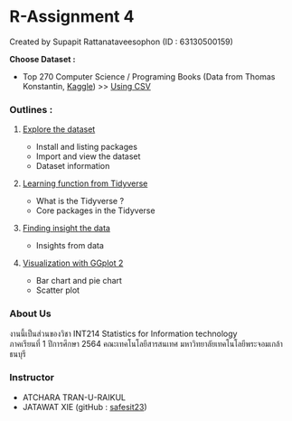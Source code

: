 # R-Assignment 4

Created by Supapit Rattanataveesophon (ID : 63130500159)

**Choose Dataset :**  
- Top 270 Computer Science / Programing Books (Data from Thomas Konstantin, [Kaggle](https://www.kaggle.com/thomaskonstantin/top-270-rated-computer-science-programing-books)) >> [Using CSV](https://raw.githubusercontent.com/safesit23/INT214-Statistics/main/datasets/prog_book.csv)


### Outlines :
1. [Explore the dataset](https://github.com/sit-2021-int214/021-Worldwide-Blockbusters-2019-1977/blob/main/assignment/HW04/HW04_63130500159/explore_dataset.md)
    - Install and listing packages
    - Import and view the dataset
    - Dataset information  

2. [Learning function from Tidyverse](https://github.com/sit-2021-int214/021-Worldwide-Blockbusters-2019-1977/blob/main/assignment/HW04/HW04_63130500159/learning_tidyverse.md)
    - What is the Tidyverse ?
    - Core packages in the Tidyverse
3. [Finding insight the data](https://github.com/sit-2021-int214/021-Worldwide-Blockbusters-2019-1977/blob/main/assignment/HW04/HW04_63130500159/insight_data.md)
    - Insights from data
4. [Visualization with GGplot 2](https://github.com/sit-2021-int214/021-Worldwide-Blockbusters-2019-1977/blob/main/assignment/HW04/HW04_63130500159/data_viz.md)
    - Bar chart and pie chart
    - Scatter plot

### About Us
งานนี้เป็นส่วนของวิชา INT214 Statistics for Information technology <br/> ภาคเรียนที่ 1 ปีการศึกษา 2564 คณะเทคโนโลยีสารสนเทศ มหาวิทยาลัยเทคโนโลยีพระจอมเกล้าธนบุรี
### Instructor
- ATCHARA TRAN-U-RAIKUL
- JATAWAT XIE (gitHub : [safesit23](https://github.com/safesit23))
